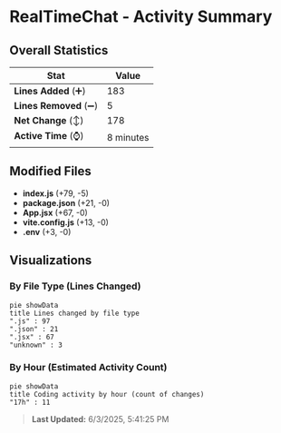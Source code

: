 # RealTimeChat - Activity Summary 

## Overall Statistics

| Stat                   | Value                                                             |
| ---------------------- | ----------------------------------------------------------------- |
| **Lines Added** (➕)   | 183                                          |
| **Lines Removed** (➖) | 5                                        |
| **Net Change** (↕)    | 178                |
| **Active Time** (⌚)   | 8 minutes |


## Modified Files
- **index.js** (+79, -5)
- **package.json** (+21, -0)
- **App.jsx** (+67, -0)
- **vite.config.js** (+13, -0)
- **.env** (+3, -0)

## Visualizations

### By File Type (Lines Changed)

```mermaid
pie showData
title Lines changed by file type
".js" : 97
".json" : 21
".jsx" : 67
"unknown" : 3
```

### By Hour (Estimated Activity Count)

```mermaid
pie showData
title Coding activity by hour (count of changes)
"17h" : 11
```


> **Last Updated:** 6/3/2025, 5:41:25 PM